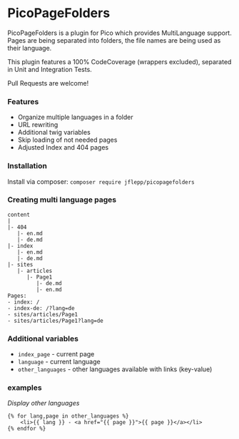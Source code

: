 # PicoPageFolders

PicoPageFolders is a plugin for Pico which provides MultiLanguage support. Pages are being separated into folders, the file names are being used as their language.

This plugin features a 100% CodeCoverage (wrappers excluded), separated in Unit and Integration Tests. 

Pull Requests are welcome!

### Features
- Organize multiple languages in a folder
- URL rewriting
- Additional twig variables
- Skip loading of not needed pages
- Adjusted Index and 404 pages

### Installation
Install via composer: `composer require jflepp/picopagefolders`

### Creating multi language pages

~~~
content
|
|- 404
   |- en.md
   |- de.md
|- index
   |- en.md
   |- de.md
|- sites
   |- articles
      |- Page1
         |- de.md
         |- en.md
Pages:
- index: /
- index-de: /?lang=de
- sites/articles/Page1
- sites/articles/Page1?lang=de
~~~

### Additional variables

- `index_page` - current page
- `language` - current language
- `other_languages` - other languages available with links (key-value)


### examples

_Display other languages_
~~~ twig
{% for lang,page in other_languages %}
    <li>{{ lang }} - <a href="{{ page }}">{{ page }}</a></li>
{% endfor %}
~~~

